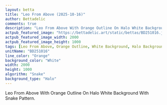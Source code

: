 ```yaml
---
layout: betta
title: "Leo From Above (2025-10-16)"
author: Bettadelic
comments: true
description: "Leo From Above With Orange Outline On Halo White Background With Snake Pattern."
actpub_featured_image: "https://bettadelic.art/static/bettas/BD251016.jpg"
actpub_featured_image_width: 2000
actpub_featured_image_height: 1000
tags: [Leo From Above, Orange Outline, White Background, Halo Background Pattern, Snake Pattern, October 2025]
unitName: "BD251016"
line_color: "Orange"
background_color: "White"
width: 2000
height: 1000
algorithm: "Snake"
background_type: "Halo"
---
```


Leo From Above With Orange Outline On Halo White Background With Snake Pattern.
